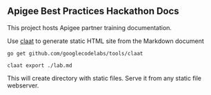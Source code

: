 Apigee Best Practices Hackathon Docs
---

This project hosts Apigee partner training documentation.

Use [claat](https://github.com/googlecodelabs/tools/tree/master/claat/) to generate static HTML site from the Markdown document

    go get github.com/googlecodelabs/tools/claat
    
    claat export ./lab.md

This will create directory with static files. Serve it from any static file webserver.
